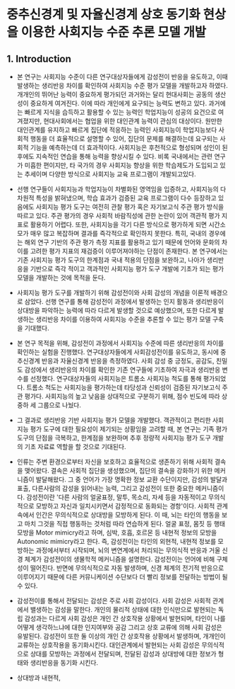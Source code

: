 # 중추신경계 및 자율신경계 상호 동기화 현상을 이용한 사회지능 수준 추론 모델 개발

## 1. Introduction
* 본 연구는 사회지능 수준이 다른 연구대상자들에게 감성전이 반응을 유도하고, 이때 발생하는 생리반응 차이를 확인하여 사회지능 수준 평가 모델을 개발하고자 하였다.
개개인의 뛰어난 능력이 중요하게 평가되던 과거와는 달리 현대사회는 공동의 생산성이 중요하게 여겨진다.
이에 따라 개인에게 요구되는 능력도 변하고 있다.
과거에는 빠르게 지식을 습득하고 활용할 수 있는 능력인 학업지능이 성공의 요건으로 여겨졌지만, 현대사회에서는 협업을 위한 대인관계 능력이 관심의 대상이다.
원만한 대인관계를 유지하고 빠르게 집단에 적응하는 능력인 사회지능이 학업지능보다 사회적 행동을 더 효율적으로 설명할 수 있어, 집단의 문제를 해결하는데 요구되는 사회적 기능을 예측하는데 더 효과적이다.
사회지능은 후천적으로 형성되며 성인이 된 후에도 지속적인 연습을 통해 능력을 향상시킬 수 있다.
비록 국내에서는 관련 연구가 미흡한 편이지만, 타 국가의 경우 사회지능 향상을 위한 학습제도가 도입되고 있는 추세이며 다양한 방식으로 사회지능 교육 프로그램이 개발되고있다.

* 선행 연구들이 사회지능과 학업지능이 차별화된 영역임을 입증하고, 사회지능의 다차원적 특성을 밝혀냈으며, 학습 효과가 검증된 교육 프로그램이 다수 등장하고 있음에도 사회지능 평가 도구는 여전히 관찰 평가 혹은 자기보고식 주관 평가 방식을 따르고 있다.
주관 평가의 경우 사회적 바람직성에 관한 논란이 있어 객관적 평가 지표로 활용하기 어렵다.
또한, 사회지능을 각기 다른 방식으로 평가하게 되면 시간소모가 매우 많고 복잡하며 결과를 즉각적으로 확인하지 못한다.
특히, 국내의 경우에는 해외 연구 기반의 주관 평가 측정 지표를 활용하고 있기 때문에 언어와 문화의 차이를 고려한 평가 지표의 재검증이 이루어져야하는 단점이 존재한다.
본 연구에서는 기존 사회지능 평가 도구의 한계점과 국내 적용의 단점을 보완하고, 나아가 생리반응을 기반으로 즉각 적이고 객과적인 사회지능 평가 도구 개발에 기초가 되는 평가 모델을 개발하는 것에 목적을 둔다.

* 사회지능 평가 도구를 개발하기 위해 감성전이와 사회 감성의 개념을 이론적 배경으로 삼았다.
선행 연구를 통해 감성전이 과정에서 발생하는 인지 활동과 생리반응이 상대방을 파악하는 능력에 따라 다르게 발생할 것으로 예상했으며, 또한 다르게 발생하는 생리반응 차이를 이용하여 사회지능 수준을 추론할 수 있는 평가 모델 구축을 기대했다.

* 본 연구 목적을 위해, 감성전이 과정에서 사회지능 수준에 따른 생리반응의 차이를 확인하는 실험을 진행했다.
연구대상자들에게 사회감성전이를 유도하고, 동시에 중추신경계 반응과 자율신경계 반응을 측정하였다.
사회 감성 중 긍정도, 공감도, 친밀도 감성에서 생리반응의 차이를 확인한 기존 연구들에 기초하여 자극과 생리반응 변수를 선정했다.
연구대상자들의 사회지능은 트롬소 사회지능 척도를 통해 평가되었다.
트롬소 척도는 사회지능을 평가하는데 타당성과 신뢰성이 검증된 자기보고식 주관 평가다.
사회지능의 높고 낮음을 상대적으로 구분하기 위해, 점수 빈도에 따라 상중하 세 그룹으로 나눴다.

* 그 결과로 생리반응 기반 사회지능 평가 모델을 개발했다.
객관적이고 편리한 사회지능 평가 도구에 대한 필요성이 제기되는 상황임을 고려할 때, 본 연구는 기족 평가 도구의 단점을 극복하고, 한계점을 보완하며 추후 정량적 사회지능 평가 도구 개발의 기초 자료료 역할을 할 것으로 기대된다.

* 인류는 주변 환경으로부터 자신을 보호하고 효율적으로 생존하기 위해 사회적 결속을 맺어왔다.
결속은 사회적 집단을 생성했으며, 집단의 결속을 강화하기 위한 메커니즘이 발달해왔다.
그 중 언어가 가장 명확한 정보 교환 수단이지만, 감성의 발달과 표출, 다른사람의 감성을 읽어내는 능력, 그리고 감성전이 또한 중요한 메커니즘이다.
감성전이란 '다른 사람의 얼굴표정, 말투, 목소리, 자세 등을 자동적이고 무의식적으로 모방하고 자신과 일치시키면서 감정적으로 동화되는 경항'이다.
사회적 관계 속에서 인간은 무의식적으로 상대방을 모방하게 된다.
이 때, 뇌는 타인의 행동을 보고 마치 그것을 직접 행동하는 것처럼 따라 연습하게 된다.
얼굴 표정, 몸짓 등 행태 모방을 Motor mimicry라고 하며, 심박, 호흡, 호르몬 등 내현적 정보의 모방을 Autonomic mimicry라고 한다.
즉, 감성전이는 타인의 외현적, 내현적 정보를 모방하는 과정에서부터 시작되며, 뇌의 변연계에서 처리되는 무의식적 반응과 거울 신경 체계가 감성전이의 생물학적 메커니즘을 설명한다.
감성전이는 언어에 비해 구체성이 떨어진다.
반면에 무의식적으로 자동 발생하며, 신경 체계의 전기적 반응으로 이루어지기 때문에 다른 커뮤니케이션 수단보다 더 빨리 정보를 전달하는 방법이 될 수 있다.

* 감성전이를 통해서 전달되는 감성은 주로 사회 감성이다.
사회 감성은 사회적 관계에서 밸생하는 감성을 말한다.
개인의 물리적 상태에 대한 인식만으로 발현되는 독립 감성과는 다르게 사회 감성은 개인 간 상호작용 상황에서 발현되며, 타인이 나를 어떻게 생각하느냐에 대한 인지여부와 공감 그리고 상호 교류에 의해 사회 감성은 유발된다.
감성전이 또한 둘 이상의 개인 간 상호작용 상황에서 발생하며, 개개인이 교류하는 상호작용을 동기화시킨다.
대인관계에서 발현되는 사회 감성은 무의식적으로 상대를 모방하는 과정에서 전달되며, 전달된 감성과 상대방에 대한 정보가 형태와 생리반응을 동기화 시킨다.

* 상대방과 내현적,
